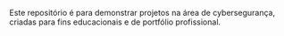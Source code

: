 Este repositório é para demonstrar projetos na área de cybersegurança, criadas para fins educacionais e de portfólio profissional.

